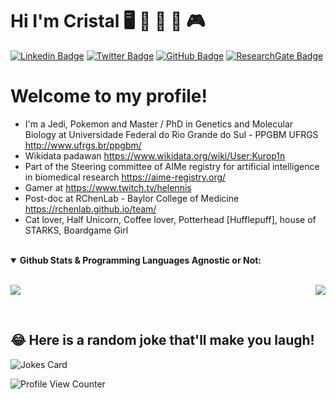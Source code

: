 # Hi I'm Cristal  🖥️ 🧬 🎲 🦄 🎮

[![Linkedin Badge](https://img.shields.io/badge/-cristal-blue?style=flat&logo=Linkedin&logoColor=white&link=https://www.linkedin.com/in/cristal-villalba-712a96101/)](https://www.linkedin.com/in/cristal-villalba-712a96101/)
[![Twitter Badge](https://img.shields.io/badge/-@anunicorn1um-1ca0f1?style=flat&labelColor=1ca0f1&logo=twitter&logoColor=white&link=https://twitter.com/aunicorn1o)](https://twitter.com/anunicorn1um)
[![GitHub Badge](https://img.shields.io/github/followers/Kur1sutaru?style=social)](https://github.com/Kur1sutaru)
[![ResearchGate Badge](https://img.shields.io/badge/Research-Gate-9cf)](https://www.researchgate.net/profile/Cristal-Villalba)


# Welcome to my profile! 

* I'm a Jedi, Pokemon and Master / PhD in Genetics and Molecular Biology at Universidade Federal do Rio Grande do Sul - PPGBM UFRGS <http://www.ufrgs.br/ppgbm/>
* Wikidata padawan <https://www.wikidata.org/wiki/User:Kurop1n> 
* Part of the Steering committee of AIMe registry for artificial intelligence in biomedical research <https://aime-registry.org/>
* Gamer at <https://www.twitch.tv/helennis>
* Post-doc at RChenLab - Baylor College of Medicine <https://rchenlab.github.io/team/>
* Cat lover, Half Unicorn, Coffee lover, Potterhead [Hufflepuff], house of STARKS, Boardgame Girl


</details>

<br>

<details open>
 <summary><b> Github Stats & Programming Languages Agnostic or Not:</b> </summary>  

<br>

<p align = "left">
 <img src = "https://github-readme-stats.vercel.app/api?username=Kur1sutaru&show_icons=true&theme=">
 <img align="right" src="https://github-readme-stats.vercel.app/api/top-langs/?username=Kur1sutaru&theme=&show_icons=true&hide_border=true" />
</p>
<br/>

 ## 😂 Here is a random joke that'll make you laugh!
![Jokes Card](https://readme-jokes.vercel.app/api)
 
![Profile View Counter](https://komarev.com/ghpvc/?username=Kur1sutaru)
 

